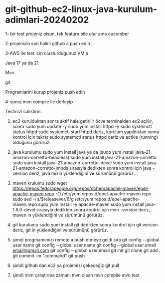 # git-github-ec2-linux-java-kurulum-adimlari-20240202


1- bir test projeniz olsun, tek feature bile olur ama cucumber

2-projenizin son halini github a push edin

3-AWS ile test icin olusturdugunuz VM e

Java 17 ya da 21

Mvn

git

Programlarini kurup projeniz push edin

4-sonra mvn compile ile derleyip

Testinizi calistirin.


1. ec2 kurulduktan sonra aktif hale getirilir
	öcve terminalden ec2 açlılır, sonra
	sudo yum update -y
	sudo yum install httpd -y
	sudo systemctl status httpd
	sudo systemctl start httpd
	deriz, kurulum yapıldıktan sonra kontrol icin tekrar
	sudo systemctl status httpd
	deriz ve active (running) olduğunu görürüz.

2. java kurulumu
	sudo yum install java ya da (sudo yum install java-21-amazon-corretto-headless)
	sudo yum install java-21-amazon-corretto
	sudo yum install java-21-amazon-corretto-devel
	sudo yum install java-21-amazon-corretto-jmods
	sırasıyla dedikten sonra kontrol için
	java -version
	deriz, java mızın yüklendiğini ve sürümünü görürüz.

3. maven krulumu
	sudo wget https://repos.fedorapeople.org/repos/dchen/apache-maven/epel-apache-maven.repo -O /etc/yum.repos.d/epel-apache-maven.repo
	sudo sed -i s/\$releasever/6/g /etc/yum.repos.d/epel-apache-maven.repo
	sudo yum install -y apache-maven
	sudo yum install java-1.8.0-devel
	sırasıyla dedikten sonra kontrol için
	mvn -version
	deriz, maven ın yüklendiğini ve sürümünü görürüz.
4. git kurulumu
	sudo yum install git
	dedikten sonra kontrol için
	git version
	deriz, git in yüklendiğini ve sürümünü görürüz.

5. şimdi progmamımızı remote a push etmeye geldi sıra 
	git config --global user.name <name>
	git config --global user.name
	git config --global user.email <email@gmail.com>
	git config --global user.email
	git init
	git clone <github daki url>
	git add .
	git commit -m "command"
	git push <github daki url>

6. şimdi github dan ec2 ya projemizi çekeceğiz
	git pull <github daki url>

7. şimdi mvn çalıştırma zamanı
	mvn clean
	mvn compile
	mvn test
	
